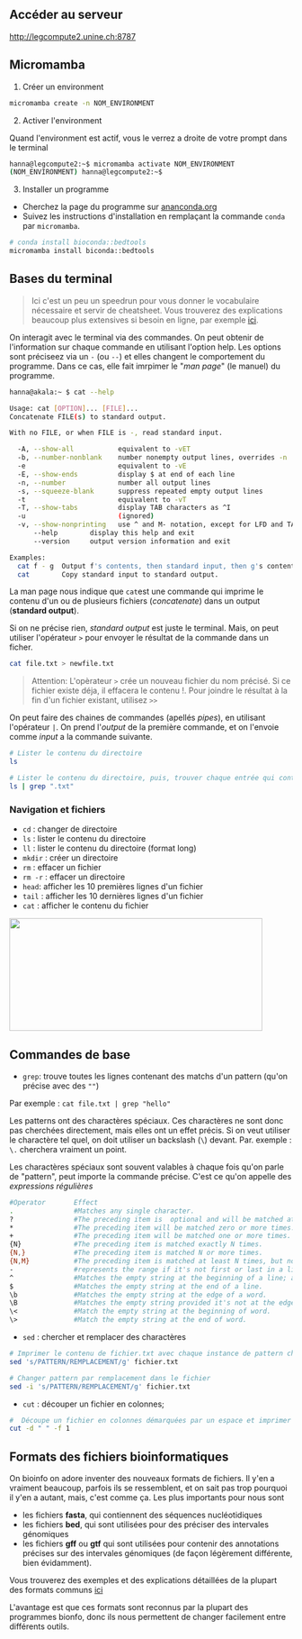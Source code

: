 ## Accéder au serveur

http://legcompute2.unine.ch:8787 


## Micromamba 

1. Créer un environment 

```sh 
micromamba create -n NOM_ENVIRONMENT
```

2. Activer l'environment 


Quand l'environment est actif, vous le verrez a droite de votre prompt dans le terminal 

```sh 
hanna@legcompute2:~$ micromamba activate NOM_ENVIRONMENT
(NOM_ENVIRONMENT) hanna@legcompute2:~$
```

3. Installer un programme 
* Cherchez la page du programme sur [ananconda.org](https://anaconda.org/)
* Suivez les instructions d'installation en remplaçant la commande `conda` par `micromamba`. 

```sh 
# conda install bioconda::bedtools 
micromamba install biconda::bedtools 
```

## Bases du terminal 

> Ici c'est un peu un speedrun pour vous donner le vocabulaire nécessaire et servir de cheatsheet. Vous trouverez des explications beaucoup plus extensives si besoin en ligne, par exemple [ici](https://evomics.org/learning/unix-tutorial/). 

On interagit avec le terminal via des commandes. On peut obtenir de l'information sur chaque commande en utilisant l'option help. Les options sont préciseez via un `-` (ou `--`) et elles changent le comportement du programme. Dans ce cas, elle fait imrpimer le "*man page*" (le manuel) du programme. 

```sh 
hanna@akala:~ $ cat --help

Usage: cat [OPTION]... [FILE]...
Concatenate FILE(s) to standard output.

With no FILE, or when FILE is -, read standard input.

  -A, --show-all           equivalent to -vET
  -b, --number-nonblank    number nonempty output lines, overrides -n
  -e                       equivalent to -vE
  -E, --show-ends          display $ at end of each line
  -n, --number             number all output lines
  -s, --squeeze-blank      suppress repeated empty output lines
  -t                       equivalent to -vT
  -T, --show-tabs          display TAB characters as ^I
  -u                       (ignored)
  -v, --show-nonprinting   use ^ and M- notation, except for LFD and TAB
      --help        display this help and exit
      --version     output version information and exit

Examples:
  cat f - g  Output f's contents, then standard input, then g's contents.
  cat        Copy standard input to standard output.
```


La man page nous indique que `cat`est une commande qui imprime le contenu d'un ou de plusieurs fichiers (*concatenate*) dans un output (**standard output**). 

Si on ne précise rien, *standard output* est juste le terminal. Mais, on peut utiliser l'opérateur `>` pour envoyer le résultat de la commande dans un ficher. 

```sh
cat file.txt > newfile.txt 
```

> Attention: L'opèrateur `>` crée un nouveau fichier du nom précisé. Si ce fichier existe déja, il effacera le contenu !. Pour joindre le résultat à la fin d'un fichier existant, utilisez `>>` 


On peut faire des chaines de commandes (apellés *pipes*), en utilisant l'opérateur `|`. On prend  l'*output* de la première commande, et on l'envoie comme *input* a la commande suivante. 

```sh
# Lister le contenu du directoire
ls

# Lister le contenu du directoire, puis, trouver chaque entrée qui contiennent ".txt". Seuls ces entrées s'afficheront. 
ls | grep ".txt" 

```



### Navigation et fichiers

* `cd` : changer de directoire
* `ls` : lister le contenu du directoire
* `ll` : lister le contenu du directoire (format long)
* `mkdir` : créer un directoire 
* `rm` : effacer un fichier
* `rm -r` : effacer un directoire 
* `head`: afficher les 10 premières lignes d'un fichier
* `tail` : afficher les 10 dernières lignes d'un fichier
* `cat` : afficher le contenu du fichier

<img src="/headtailcat.jpg>" width="450" height="200" />

## Commandes de base 

* `grep`: trouve toutes les lignes contenant des matchs d'un pattern (qu'on précise avec des `""`)

Par exemple : `cat file.txt | grep "hello"` 

Les patterns ont des charactères spéciaux. Ces charactères ne sont donc pas cherchées directement, mais elles ont un effet précis.  Si on veut utiliser le charactère tel quel, on doit utiliser un backslash (`\`) devant. Par. exemple : `\.` cherchera vraiment un point. 

Les charactères spéciaux sont souvent valables à chaque fois qu'on parle de "pattern", peut importe la commande précise. C'est ce qu'on appelle des *expressions régulières* 

```bash
#Operator       Effect
.	            #Matches any single character.
?	            #The preceding item is  optional and will be matched at most once.
*	            #The preceding item will be matched zero or more times.
+	            #The preceding item will be matched one or more times.
{N}	            #The preceding item is matched exactly N times.
{N,}	        #The preceding item is matched N or more times.
{N,M}	        #The preceding item is matched at least N times, but not more than M times.
-	            #represents the range if it's not first or last in a list or the ending point of a range in a list. Eg [2-4] matches 2, 3 or 4. 
^	            #Matches the empty string at the beginning of a line; also represents the characters not in the range of a list. Eg. [^2-4] matches everything that is NOT 2,3 or 4. 
$	            #Matches the empty string at the end of a line.
\b	            #Matches the empty string at the edge of a word.
\B	            #Matches the empty string provided it's not at the edge of a word.
\<	            #Match the empty string at the beginning of word.
\>	            #Match the empty string at the end of word.
```


* `sed` : chercher et remplacer des charactères 

```bash
# Imprimer le contenu de fichier.txt avec chaque instance de pattern changé en remplacement
sed 's/PATTERN/REMPLACEMENT/g' fichier.txt

# Changer pattern par remplacement dans le fichier 
sed -i 's/PATTERN/REMPLACEMENT/g' fichier.txt
```

* `cut` : découper un fichier en colonnes; 

```bash
#  Découpe un fichier en colonnes démarquées par un espace et imprimer la première colonne
cut -d " " -f 1 
```

## Formats des fichiers bioinformatiques

On bioinfo on adore inventer des nouveaux formats de fichiers. Il y'en a vraiment beaucoup, parfois ils se ressemblent, et on sait pas trop pourquoi il y'en a autant, mais, c'est comme ça. Les plus importants pour nous sont 

* les fichiers **fasta**, qui contiennent des séquences nucléotidiques 
* les fichiers **bed**, qui sont utilisées pour des préciser des intervales génomiques
* les fichiers **gff** ou **gtf** qui sont utilisées pour contenir des annotations précises sur des intervales génomiques (de façon légèrement différente, bien évidamment). 

Vous trouverez des exemples et des explications détaillées de la plupart des formats communs [ici](https://bioinformatics.uconn.edu/resources-and-events/tutorials-2/file-formats-tutorial/)

L'avantage est que ces formats sont reconnus par la plupart des programmes bionfo, donc ils nous permettent de changer facilement entre différents outils. 

